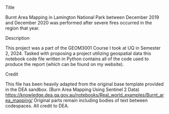 Title

Burnt Area Mapping in Lamington National Park between December 2019 and December 2020 was performed after severe fires occurred in the region that year.

Description

This project was a part of the GEOM3001 Course I took at UQ in Semester 2, 2024. 
Tasked with proposing a project utilizing geospatial data this notebook code file
written in Python contains all of the code used to produce the report (which can be
found on my website).

Credit

This file has been heavily adapted from the original base template provided in the DEA sandbox.
(Burn Area Mapping Using Sentinel 2 Data) https://knowledge.dea.ga.gov.au/notebooks/Real_world_examples/Burnt_area_mapping/
Original parts remain including bodies of text between codespaces.
All credit to DEA.
